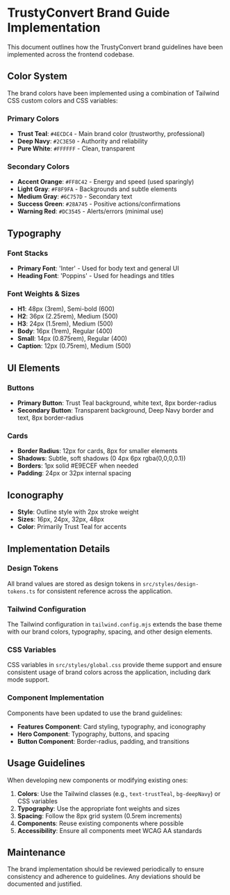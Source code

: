 # TrustyConvert Brand Guide Implementation

This document outlines how the TrustyConvert brand guidelines have been implemented across the frontend codebase.

## Color System

The brand colors have been implemented using a combination of Tailwind CSS custom colors and CSS variables:

### Primary Colors
- **Trust Teal**: `#4ECDC4` - Main brand color (trustworthy, professional)
- **Deep Navy**: `#2C3E50` - Authority and reliability
- **Pure White**: `#FFFFFF` - Clean, transparent

### Secondary Colors
- **Accent Orange**: `#FF8C42` - Energy and speed (used sparingly)
- **Light Gray**: `#F8F9FA` - Backgrounds and subtle elements
- **Medium Gray**: `#6C757D` - Secondary text
- **Success Green**: `#28A745` - Positive actions/confirmations
- **Warning Red**: `#DC3545` - Alerts/errors (minimal use)

## Typography

### Font Stacks
- **Primary Font**: 'Inter' - Used for body text and general UI
- **Heading Font**: 'Poppins' - Used for headings and titles

### Font Weights & Sizes
- **H1**: 48px (3rem), Semi-bold (600)
- **H2**: 36px (2.25rem), Medium (500)
- **H3**: 24px (1.5rem), Medium (500)
- **Body**: 16px (1rem), Regular (400)
- **Small**: 14px (0.875rem), Regular (400)
- **Caption**: 12px (0.75rem), Medium (500)

## UI Elements

### Buttons
- **Primary Button**: Trust Teal background, white text, 8px border-radius
- **Secondary Button**: Transparent background, Deep Navy border and text, 8px border-radius

### Cards
- **Border Radius**: 12px for cards, 8px for smaller elements
- **Shadows**: Subtle, soft shadows (0 4px 6px rgba(0,0,0,0.1))
- **Borders**: 1px solid #E9ECEF when needed
- **Padding**: 24px or 32px internal spacing

## Iconography
- **Style**: Outline style with 2px stroke weight
- **Sizes**: 16px, 24px, 32px, 48px
- **Color**: Primarily Trust Teal for accents

## Implementation Details

### Design Tokens
All brand values are stored as design tokens in `src/styles/design-tokens.ts` for consistent reference across the application.

### Tailwind Configuration
The Tailwind configuration in `tailwind.config.mjs` extends the base theme with our brand colors, typography, spacing, and other design elements.

### CSS Variables
CSS variables in `src/styles/global.css` provide theme support and ensure consistent usage of brand colors across the application, including dark mode support.

### Component Implementation
Components have been updated to use the brand guidelines:
- **Features Component**: Card styling, typography, and iconography
- **Hero Component**: Typography, buttons, and spacing
- **Button Component**: Border-radius, padding, and transitions

## Usage Guidelines

When developing new components or modifying existing ones:

1. **Colors**: Use the Tailwind classes (e.g., `text-trustTeal`, `bg-deepNavy`) or CSS variables
2. **Typography**: Use the appropriate font weights and sizes
3. **Spacing**: Follow the 8px grid system (0.5rem increments)
4. **Components**: Reuse existing components where possible
5. **Accessibility**: Ensure all components meet WCAG AA standards

## Maintenance

The brand implementation should be reviewed periodically to ensure consistency and adherence to guidelines. Any deviations should be documented and justified. 